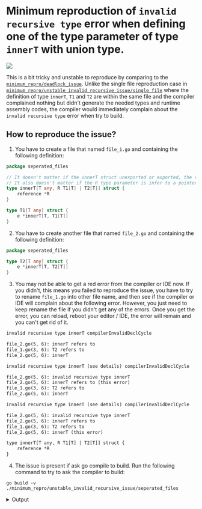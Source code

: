 # Minimum reproduction of `invalid recursive type` error when defining one of the type parameter of type `innerT` with union type.

![](../../../docs/images/screenshot_02.png)

This is a bit tricky and unstable to reproduce by comparing to the [`minimum_repro/deadlock_issue`](../../deadlock_issue). Unlike the single file reproduction case in [`minimum_repro/unstable_invalid_recursive_issue/single_file`](../single_file) where the definition of type `innerT`, `T1` and `T2` are
within the same file and the compiler complained nothing but didn't generate the needed types and runtime assembly codes, the compiler would immediately complain about the `invalid recursive type` error when try to build.

## How to reproduce the issue?

1. You have to create a file that named `file_1.go` and containing the following definition:

```go
package seperated_files

// It doesn't matter if the innerT struct unexported or exported, the result is the same.
// It also doesn't matter if the R type parameter is infer to a pointer or not, the result is the same.
type innerT[T any, R T1[T] | T2[T]] struct {
    reference *R
}

type T1[T any] struct {
    e *innerT[T, T1[T]]
}
```

2. You have to create another file that named `file_2.go` and containing the following definition:

```go
package seperated_files

type T2[T any] struct {
    e *innerT[T, T2[T]]
}
```

3. You may not be able to get a red error from the compiler or IDE now. If you didn't, this means you failed to reproduce the issue, you have to try to rename `file_1.go` into other file name, and then see if the compiler or IDE will complain about the following error. However, you just need to keep rename the file if you didn't get any of the errors. Once you get the error, you can reload, reboot your editor / IDE, the error will remain and you can't get rid of it.

```txt
invalid recursive type innerT compilerInvalidDeclCycle

file_2.go(5, 6): innerT refers to
file_1.go(3, 6): T2 refers to
file_2.go(5, 6): innerT

invalid recursive type innerT (see details) compilerInvalidDeclCycle

file_2.go(5, 6): invalid recursive type innerT
file_2.go(5, 6): innerT refers to (this error)
file_1.go(3, 6): T2 refers to
file_2.go(5, 6): innerT

invalid recursive type innerT (see details) compilerInvalidDeclCycle

file_2.go(5, 6): invalid recursive type innerT
file_2.go(5, 6): innerT refers to
file_1.go(3, 6): T2 refers to
file_2.go(5, 6): innerT (this error)

type innerT[T any, R T1[T] | T2[T]] struct {
    reference *R
}
```

4. The issue is present if ask go compile to build. Run the following command to try to ask the compiler to build:

```shell
go build -v ./minimum_repro/unstable_invalid_recursive_issue/seperated_files
```

<details>
<summary>Output</summary>

```shell
go build -v ./minimum_repro/unstable_invalid_recursive_issue/seperated_files
github.com/nekomeowww/reproduction_recursive_generic_type_issue/minimum_repro/unstable_invalid_recursive_issue/seperated_files
# github.com/nekomeowww/reproduction_recursive_generic_type_issue/minimum_repro/unstable_invalid_recursive_issue/seperated_files
minimum_repro/unstable_invalid_recursive_issue/seperated_files/file_1.go:3:6: invalid recursive type T2
        minimum_repro/unstable_invalid_recursive_issue/seperated_files/file_1.go:3:6: T2 refers to
        minimum_repro/unstable_invalid_recursive_issue/seperated_files/file_2.go:5:6: innerT refers to
        minimum_repro/unstable_invalid_recursive_issue/seperated_files/file_1.go:3:6: T2
```

</details>
